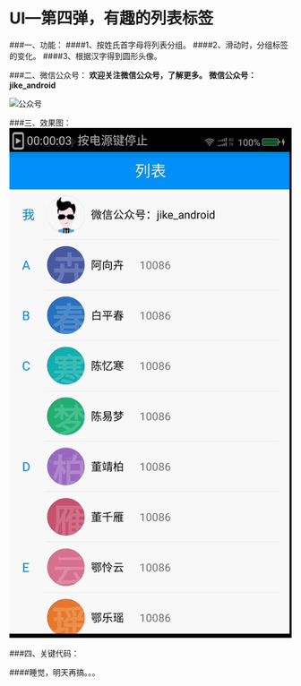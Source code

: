 # UI—第四弹，有趣的列表标签

###一、功能：
####1、按姓氏首字母将列表分组。
####2、滑动时，分组标签的变化。
####3、根据汉字得到圆形头像。

###二、微信公众号：
**欢迎关注微信公众号，了解更多。**
**微信公众号：jike_android**

![公众号](https://github.com/wch0620/StatusBar/raw/master/WeiXin/qrcode.jpg)

###三、效果图：
![效果图](https://github.com/wch0620/LabelListView/raw/label_listview/gif/label.gif)

###四、关键代码：

####睡觉，明天再搞。。。

